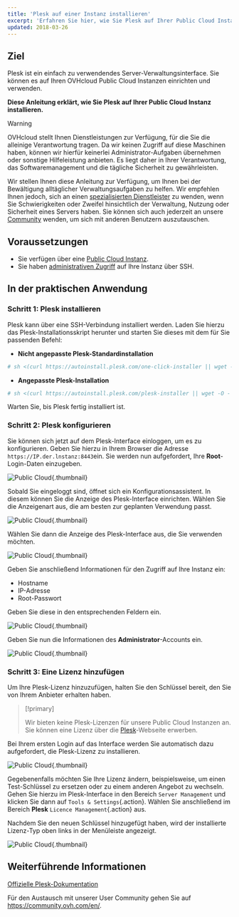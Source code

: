 ```yaml
---
title: 'Plesk auf einer Instanz installieren'
excerpt: 'Erfahren Sie hier, wie Sie Plesk auf Ihrer Public Cloud Instanz einrichten'
updated: 2018-03-26
---
```


## Ziel

Plesk ist ein einfach zu verwendendes Server-Verwaltungsinterface. Sie können es auf Ihren OVHcloud Public Cloud Instanzen einrichten und verwenden.

**Diese Anleitung erklärt, wie Sie Plesk auf Ihrer Public Cloud Instanz installieren.** 

> [!warning]
> 
> OVHcloud stellt Ihnen Dienstleistungen zur Verfügung, für die Sie die alleinige Verantwortung tragen. Da wir keinen Zugriff auf diese Maschinen haben, können wir hierfür keinerlei Administrator-Aufgaben übernehmen oder sonstige Hilfeleistung anbieten. Es liegt daher in Ihrer Verantwortung, das Softwaremanagement und die tägliche Sicherheit zu gewährleisten.
>
> Wir stellen Ihnen diese Anleitung zur Verfügung, um Ihnen bei der Bewältigung alltäglicher Verwaltungsaufgaben zu helfen. Wir empfehlen Ihnen jedoch, sich an einen [spezialisierten Dienstleister](https://partner.ovhcloud.com/de/directory/) zu wenden, wenn Sie Schwierigkeiten oder Zweifel hinsichtlich der Verwaltung, Nutzung oder Sicherheit eines Servers haben. Sie können sich auch jederzeit an unsere [Community](https://community.ovh.com/en/) wenden, um sich mit anderen Benutzern auszutauschen.
>

## Voraussetzungen

- Sie verfügen über eine [Public Cloud Instanz](https://www.ovhcloud.com/de/public-cloud).
- Sie haben [administrativen Zugriff](become_root_and_change_password1.) auf Ihre Instanz über SSH.

## In der praktischen Anwendung

### Schritt 1: Plesk installieren

Plesk kann über eine SSH-Verbindung installiert werden. Laden Sie hierzu das Plesk-Installationsskript herunter und starten Sie dieses mit dem für Sie passenden Befehl:

- **Nicht angepasste Plesk-Standardinstallation**

```bash
# sh <(curl https://autoinstall.plesk.com/one-click-installer || wget -O - https://autoinstall.plesk.com/one-click-installer)
```

- **Angepasste Plesk-Installation**

```bash
# sh <(curl https://autoinstall.plesk.com/plesk-installer || wget -O - https://autoinstall.plesk.com/plesk-installer)
```

Warten Sie, bis Plesk fertig installiert ist. 

### Schritt 2: Plesk konfigurieren

Sie können sich jetzt auf dem Plesk-Interface einloggen, um es zu konfigurieren. Geben Sie hierzu in Ihrem Browser die Adresse `https://IP.der.lnstanz:8443`ein. Sie werden nun aufgefordert, Ihre **Root**-Login-Daten einzugeben.

![Public Cloud](3301.png){.thumbnail}

Sobald Sie eingeloggt sind, öffnet sich ein Konfigurationsassistent. In diesem können Sie die Anzeige des Plesk-Interface einrichten. Wählen Sie die Anzeigenart aus, die am besten zur geplanten Verwendung passt.

![Public Cloud](3302.png){.thumbnail}

Wählen Sie dann die Anzeige des Plesk-Interface aus, die Sie verwenden möchten.

![Public Cloud](3303.png){.thumbnail}

Geben Sie anschließend Informationen für den Zugriff auf Ihre Instanz ein:

- Hostname
- IP-Adresse
- Root-Passwort

Geben Sie diese in den entsprechenden Feldern ein.

![Public Cloud](3304.png){.thumbnail}

Geben Sie nun die Informationen des **Administrator**-Accounts ein.

![Public Cloud](3305.png){.thumbnail}

### Schritt 3: Eine Lizenz hinzufügen

Um Ihre Plesk-Lizenz hinzuzufügen, halten Sie den Schlüssel bereit, den Sie von Ihrem Anbieter erhalten haben.

> [!primary]
>
> Wir bieten keine Plesk-Lizenzen für unsere Public Cloud Instanzen an. Sie können eine Lizenz über die [Plesk](https://www.plesk.com/)-Webseite erwerben.
> 

Bei Ihrem ersten Login auf das Interface werden Sie automatisch dazu aufgefordert, die Plesk-Lizenz zu installieren.

![Public Cloud](3306-2.png){.thumbnail}

Gegebenenfalls möchten Sie Ihre Lizenz ändern, beispielsweise, um einen Test-Schlüssel zu ersetzen oder zu einem anderen Angebot zu wechseln. Gehen Sie hierzu im Plesk-Interface in den Bereich `Server Management` und klicken Sie dann auf `Tools & Settings`{.action}. Wählen Sie anschließend im Bereich **Plesk** `Licence Management`{.action} aus.

Nachdem Sie den neuen Schlüssel hinzugefügt haben, wird der installierte Lizenz-Typ oben links in der Menüleiste angezeigt.

![Public Cloud](3322-2.png){.thumbnail}

## Weiterführende Informationen

[Offizielle Plesk-Dokumentation](https://docs.plesk.com/de-DE/onyx/)

Für den Austausch mit unserer User Community gehen Sie auf <https://community.ovh.com/en/>.
